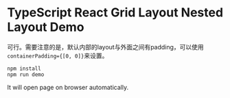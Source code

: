 TypeScript React Grid Layout Nested Layout Demo
===============================================

可行。需要注意的是，默认内部的layout与外面之间有padding，可以使用`containerPadding={[0, 0]}`来设置。

```
npm install
npm run demo
```

It will open page on browser automatically.
